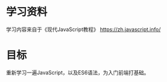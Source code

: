 # 学习资料
学习内容来自于《现代JavaScript教程》
https://zh.javascript.info/

# 目标
重新学习一遍JavaScript，以及ES6语法，为入门前端打基础。
